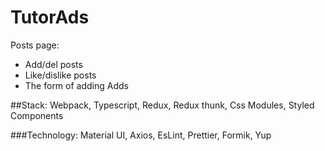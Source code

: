 # TutorAds

Posts page:

-   Add/del posts
-   Like/dislike posts
-   The form of adding Adds

##Stack:
Webpack, Typescript, Redux, Redux thunk, Css Modules, Styled Components

###Technology:
Material UI, Axios, EsLint, Prettier, Formik, Yup
